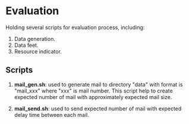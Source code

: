 # Evaluation
Holding several scripts for evaluation process, including:

1. Data generation.
2. Data feet.
3. Resource indicator.

## Scripts

1. **mail_gen.sh**: used to generate mail to directory "data" with format is
            "mail_xxx" where "xxx" is mail number. This script help to create
            expected number of mail with approximately expected mail size.

2. **mail_send.sh**: used to send expected number of mail with expected delay
            time between each mail.
